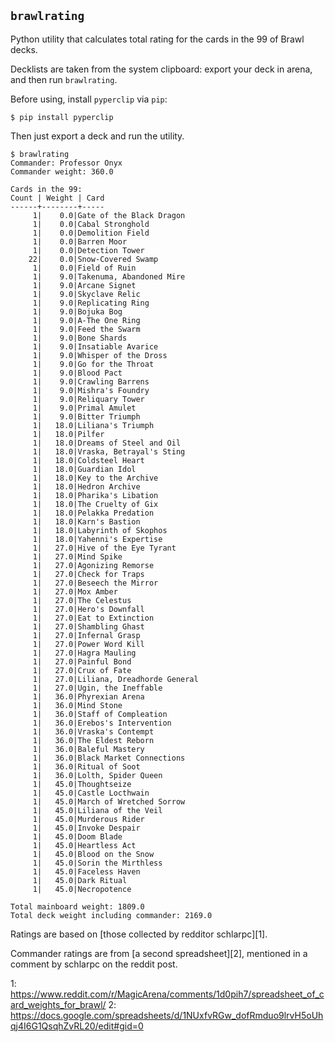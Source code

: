 ## `brawlrating` ##

Python utility that calculates total rating for the cards in the 99 of Brawl decks.

Decklists are taken from the system clipboard: export your deck in arena, and then run `brawlrating`.

Before using, install `pyperclip` via `pip`:

    $ pip install pyperclip

Then just export a deck and run the utility.

    $ brawlrating
    Commander: Professor Onyx
    Commander weight: 360.0

    Cards in the 99:
    Count | Weight | Card
    ------+--------+-----
         1|    0.0|Gate of the Black Dragon
         1|    0.0|Cabal Stronghold
         1|    0.0|Demolition Field
         1|    0.0|Barren Moor
         1|    0.0|Detection Tower
        22|    0.0|Snow-Covered Swamp
         1|    0.0|Field of Ruin
         1|    9.0|Takenuma, Abandoned Mire
         1|    9.0|Arcane Signet
         1|    9.0|Skyclave Relic
         1|    9.0|Replicating Ring
         1|    9.0|Bojuka Bog
         1|    9.0|A-The One Ring
         1|    9.0|Feed the Swarm
         1|    9.0|Bone Shards
         1|    9.0|Insatiable Avarice
         1|    9.0|Whisper of the Dross
         1|    9.0|Go for the Throat
         1|    9.0|Blood Pact
         1|    9.0|Crawling Barrens
         1|    9.0|Mishra's Foundry
         1|    9.0|Reliquary Tower
         1|    9.0|Primal Amulet
         1|    9.0|Bitter Triumph
         1|   18.0|Liliana's Triumph
         1|   18.0|Pilfer
         1|   18.0|Dreams of Steel and Oil
         1|   18.0|Vraska, Betrayal's Sting
         1|   18.0|Coldsteel Heart
         1|   18.0|Guardian Idol
         1|   18.0|Key to the Archive
         1|   18.0|Hedron Archive
         1|   18.0|Pharika's Libation
         1|   18.0|The Cruelty of Gix
         1|   18.0|Pelakka Predation
         1|   18.0|Karn's Bastion
         1|   18.0|Labyrinth of Skophos
         1|   18.0|Yahenni's Expertise
         1|   27.0|Hive of the Eye Tyrant
         1|   27.0|Mind Spike
         1|   27.0|Agonizing Remorse
         1|   27.0|Check for Traps
         1|   27.0|Beseech the Mirror
         1|   27.0|Mox Amber
         1|   27.0|The Celestus
         1|   27.0|Hero's Downfall
         1|   27.0|Eat to Extinction
         1|   27.0|Shambling Ghast
         1|   27.0|Infernal Grasp
         1|   27.0|Power Word Kill
         1|   27.0|Hagra Mauling
         1|   27.0|Painful Bond
         1|   27.0|Crux of Fate
         1|   27.0|Liliana, Dreadhorde General
         1|   27.0|Ugin, the Ineffable
         1|   36.0|Phyrexian Arena
         1|   36.0|Mind Stone
         1|   36.0|Staff of Compleation
         1|   36.0|Erebos's Intervention
         1|   36.0|Vraska's Contempt
         1|   36.0|The Eldest Reborn
         1|   36.0|Baleful Mastery
         1|   36.0|Black Market Connections
         1|   36.0|Ritual of Soot
         1|   36.0|Lolth, Spider Queen
         1|   45.0|Thoughtseize
         1|   45.0|Castle Locthwain
         1|   45.0|March of Wretched Sorrow
         1|   45.0|Liliana of the Veil
         1|   45.0|Murderous Rider
         1|   45.0|Invoke Despair
         1|   45.0|Doom Blade
         1|   45.0|Heartless Act
         1|   45.0|Blood on the Snow
         1|   45.0|Sorin the Mirthless
         1|   45.0|Faceless Haven
         1|   45.0|Dark Ritual
         1|   45.0|Necropotence

    Total mainboard weight: 1809.0
    Total deck weight including commander: 2169.0

Ratings are based on [those collected by redditor schlarpc][1].

Commander ratings are from [a second spreadsheet][2], mentioned in a comment by schlarpc on the reddit post.

1: https://www.reddit.com/r/MagicArena/comments/1d0pih7/spreadsheet_of_card_weights_for_brawl/
2: https://docs.google.com/spreadsheets/d/1NUxfvRGw_dofRmduo9lrvH5oUhqj4I6G1QsqhZvRL20/edit#gid=0
